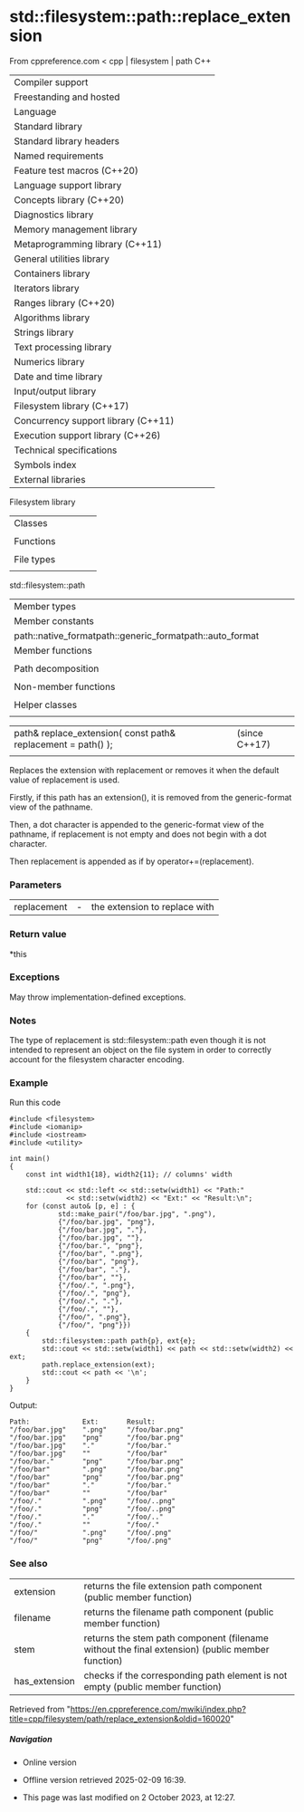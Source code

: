 # std::filesystem::path::replace_extension

From cppreference.com
< cpp‎ | filesystem‎ | path
C++

|  |  |  |  |  |
| --- | --- | --- | --- | --- |
| Compiler support | | | | |
| Freestanding and hosted | | | | |
| Language | | | | |
| Standard library | | | | |
| Standard library headers | | | | |
| Named requirements | | | | |
| Feature test macros (C++20) | | | | |
| Language support library | | | | |
| Concepts library (C++20) | | | | |
| Diagnostics library | | | | |
| Memory management library | | | | |
| Metaprogramming library (C++11) | | | | |
| General utilities library | | | | |
| Containers library | | | | |
| Iterators library | | | | |
| Ranges library (C++20) | | | | |
| Algorithms library | | | | |
| Strings library | | | | |
| Text processing library | | | | |
| Numerics library | | | | |
| Date and time library | | | | |
| Input/output library | | | | |
| Filesystem library (C++17) | | | | |
| Concurrency support library (C++11) | | | | |
| Execution support library (C++26) | | | | |
| Technical specifications | | | | |
| Symbols index | | | | |
| External libraries | | | | |

Filesystem library

|  |  |  |  |  |
| --- | --- | --- | --- | --- |
| Classes | | | | |
| |  |  |  |  |  | | --- | --- | --- | --- | --- | | filesystem::path | | | | | | filesystem::filesystem_error | | | | | | filesystem::directory_entry | | | | | | filesystem::directory_iterator | | | | | | filesystem::recursive_directory_iterator | | | | | | filesystem::file_status | | | | | | filesystem::space_info | | | | | | |  |  |  |  |  | | --- | --- | --- | --- | --- | | filesystem::file_type | | | | | | filesystem::file_time_type | | | | | | filesystem::perms | | | | | | filesystem::perm_options | | | | | | filesystem::copy_options | | | | | | filesystem::directory_options | | | | | |
| Functions | | | | |
| |  |  |  |  |  | | --- | --- | --- | --- | --- | | filesystem::absolute | | | | | | filesystem::canonicalfilesystem::weakly_canonical | | | | | | filesystem::relativefilesystem::proximate | | | | | | filesystem::copy | | | | | | filesystem::copy_file | | | | | | filesystem::copy_symlink | | | | | | filesystem::create_directory filesystem::create_directories | | | | | | filesystem::create_hard_link | | | | | | filesystem::create_symlink filesystem::create_directory_symlink | | | | | | filesystem::current_path | | | | | | filesystem::temp_directory_path | | | | | | |  |  |  |  |  | | --- | --- | --- | --- | --- | | filesystem::exists | | | | | | filesystem::equivalent | | | | | | filesystem::file_size | | | | | | filesystem::hard_link_count | | | | | | filesystem::last_write_time | | | | | | filesystem::permissions | | | | | | filesystem::read_symlink | | | | | | filesystem::remove filesystem::remove_all | | | | | | filesystem::rename | | | | | | filesystem::resize_file | | | | | | filesystem::space | | | | | | filesystem::status filesystem::symlink_status | | | | | |
| File types | | | | |
| |  |  |  |  |  | | --- | --- | --- | --- | --- | | filesystem::is_block_file | | | | | | filesystem::is_character_file | | | | | | filesystem::is_directory | | | | | | filesystem::is_empty | | | | | | filesystem::status_known | | | | | | |  |  |  |  |  | | --- | --- | --- | --- | --- | | filesystem::is_fifo | | | | | | filesystem::is_other | | | | | | filesystem::is_regular_file | | | | | | filesystem::is_socket | | | | | | filesystem::is_symlink | | | | | |

std::filesystem::path

|  |  |  |  |  |
| --- | --- | --- | --- | --- |
| Member types | | | | |
| Member constants | | | | |
| path::native_formatpath::generic_formatpath::auto_format | | | | |
| Member functions | | | | |
| |  |  |  |  |  | | --- | --- | --- | --- | --- | | path::path | | | | | | path::~path | | | | | | path::operator= | | | | | | path::assign | | | | | | path::appendpath::operator/= | | | | | | path::concatpath::operator+= | | | | | | path::clear | | | | | | path::make_preferred | | | | | | path::remove_filename | | | | | | path::replace_filename | | | | | | ****path::replace_extension**** | | | | | | path::swap | | | | | | path::compare | | | | | | path::beginpath::end | | | | | | |  |  |  |  |  | | --- | --- | --- | --- | --- | | path::c_strpath::nativepath::operator string_type | | | | | | path::stringpath::u8stringpath::u16stringpath::u32stringpath::wstring | | | | | | path::generic_stringpath::generic_u8stringpath::generic_u16stringpath::generic_u32stringpath::generic_wstring | | | | | | path::lexically_normalpath::lexically_relativepath::lexically_proximate | | | | | |  | | | | | |
| Path decomposition | | | | |
| |  |  |  |  |  | | --- | --- | --- | --- | --- | | path::root_name | | | | | | path::root_directory | | | | | | path::root_path | | | | | | path::relative_path | | | | | | path::parent_path | | | | | | path::filename | | | | | | path::stem | | | | | | path::extension | | | | | | path::empty | | | | | |  | | | | | | |  |  |  |  |  | | --- | --- | --- | --- | --- | | path::has_root_pathpath::has_root_namepath::has_root_directorypath::has_relative_pathpath::has_parent_pathpath::has_filenamepath::has_stempath::has_extension | | | | | | path::is_absolutepath::is_relative | | | | | |
| Non-member functions | | | | |
| |  |  |  |  |  | | --- | --- | --- | --- | --- | | operator==operator!=operator<operator<=operator>operator>=operator<=>(until C++20)(until C++20)(until C++20)(until C++20)(until C++20)(C++20) | | | | | | |  |  |  |  |  | | --- | --- | --- | --- | --- | | operator/ | | | | | | operator<<operator>> | | | | | | swap(std::filesystem::path) | | | | | | hash_value | | | | | | u8path | | | | | |
| Helper classes | | | | |
| |  |  |  |  |  | | --- | --- | --- | --- | --- | | hash<std::filesystem::path> | | | | | | |  |  |  |  |  | | --- | --- | --- | --- | --- | | formatter<std::filesystem::path>(C++26) | | | | | |

|  |  |  |
| --- | --- | --- |
| path& replace_extension( const path& replacement = path() ); |  | (since C++17) |
|  |  |  |

Replaces the extension with replacement or removes it when the default value of replacement is used.

Firstly, if this path has an extension(), it is removed from the generic-format view of the pathname.

Then, a dot character is appended to the generic-format view of the pathname, if replacement is not empty and does not begin with a dot character.

Then replacement is appended as if by operator+=(replacement).

### Parameters

|  |  |  |
| --- | --- | --- |
| replacement | - | the extension to replace with |

### Return value

\*this

### Exceptions

May throw implementation-defined exceptions.

### Notes

The type of replacement is std::filesystem::path even though it is not intended to represent an object on the file system in order to correctly account for the filesystem character encoding.

### Example

Run this code

```
#include <filesystem>
#include <iomanip>
#include <iostream>
#include <utility>
 
int main()
{
    const int width1{18}, width2{11}; // columns' width
 
    std::cout << std::left << std::setw(width1) << "Path:"
              << std::setw(width2) << "Ext:" << "Result:\n";
    for (const auto& [p, e] : {
            std::make_pair("/foo/bar.jpg", ".png"),
            {"/foo/bar.jpg", "png"},
            {"/foo/bar.jpg", "."},
            {"/foo/bar.jpg", ""},
            {"/foo/bar.", "png"},
            {"/foo/bar", ".png"},
            {"/foo/bar", "png"},
            {"/foo/bar", "."},
            {"/foo/bar", ""},
            {"/foo/.", ".png"},
            {"/foo/.", "png"},
            {"/foo/.", "."},
            {"/foo/.", ""},
            {"/foo/", ".png"},
            {"/foo/", "png"}})
    {
        std::filesystem::path path{p}, ext{e};
        std::cout << std::setw(width1) << path << std::setw(width2) << ext;
        path.replace_extension(ext);
        std::cout << path << '\n';
    }
}

```

Output:

```
Path:             Ext:       Result:
"/foo/bar.jpg"    ".png"     "/foo/bar.png"
"/foo/bar.jpg"    "png"      "/foo/bar.png"
"/foo/bar.jpg"    "."        "/foo/bar."
"/foo/bar.jpg"    ""         "/foo/bar"
"/foo/bar."       "png"      "/foo/bar.png"
"/foo/bar"        ".png"     "/foo/bar.png"
"/foo/bar"        "png"      "/foo/bar.png"
"/foo/bar"        "."        "/foo/bar."
"/foo/bar"        ""         "/foo/bar"
"/foo/."          ".png"     "/foo/..png"
"/foo/."          "png"      "/foo/..png"
"/foo/."          "."        "/foo/.."
"/foo/."          ""         "/foo/."
"/foo/"           ".png"     "/foo/.png"
"/foo/"           "png"      "/foo/.png"

```

### See also

|  |  |
| --- | --- |
| extension | returns the file extension path component   (public member function) |
| filename | returns the filename path component   (public member function) |
| stem | returns the stem path component (filename without the final extension)   (public member function) |
| has_extension | checks if the corresponding path element is not empty   (public member function) |

Retrieved from "<https://en.cppreference.com/mwiki/index.php?title=cpp/filesystem/path/replace_extension&oldid=160020>"

##### Navigation

- Online version
- Offline version retrieved 2025-02-09 16:39.

- This page was last modified on 2 October 2023, at 12:27.